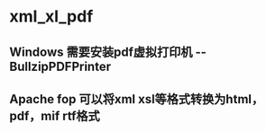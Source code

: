 # xml_xl_pdf

## Windows 需要安装pdf虚拟打印机 -- BullzipPDFPrinter
## Apache fop 可以将xml xsl等格式转换为html，pdf，mif rtf格式
